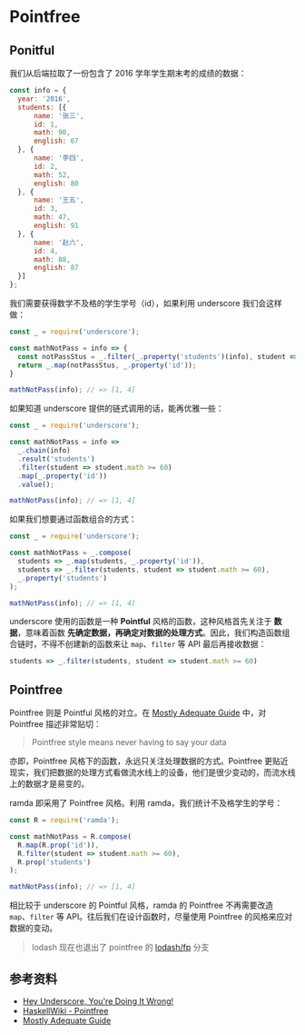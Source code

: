# Pointfree

## Ponitful

我们从后端拉取了一份包含了 2016 学年学生期末考的成绩的数据：

```javascript
const info = {
  year: '2016',
  students: [{
      name: '张三',
      id: 1,
      math: 90,
      english: 67
  }, {
      name: '李四',
      id: 2,
      math: 52,
      english: 80
  }, {
      name: '王五',
      id: 3,
      math: 47,
      english: 91
  }, {
      name: '赵六',
      id: 4,
      math: 88,
      english: 87
  }]
};
```

我们需要获得数学不及格的学生学号（id），如果利用 underscore 我们会这样做：

```javascript
const _ = require('underscore');

const mathNotPass = info => {
  const notPassStus = _.filter(_.property('students')(info), student => student.math >= 60);
  return _.map(notPassStus, _.property('id'));
}

mathNotPass(info); // => [1, 4]
```

如果知道 underscore 提供的链式调用的话，能再优雅一些：

```javascript
const _ = require('underscore');

const mathNotPass = info =>
  _.chain(info)
  .result('students')
  .filter(student => student.math >= 60)
  .map(_.property('id'))
  .value();

mathNotPass(info); // => [1, 4]
```

如果我们想要通过函数组合的方式：

```javascript
const _ = require('underscore');

const mathNotPass = _.compose(
  students => _.map(students, _.property('id')),
  students => _.filter(students, student => student.math >= 60),
  _.property('students')
);

mathNotPass(info); // => [1, 4]
```

underscore 使用的函数是一种 **Pointful** 风格的函数，这种风格首先关注于 **数据**，意味着函数 **先确定数据，再确定对数据的处理方式**。因此，我们构造函数组合链时，不得不创建新的函数来让 `map`、`filter` 等 API 最后再接收数据：

```javascript
students => _.filter(students, student => student.math >= 60)
```

## Pointfree

Pointfree 则是 Pointful 风格的对立。在 [Mostly Adequate Guide](https://drboolean.gitbooks.io/mostly-adequate-guide/content/ch5.html#pointfree) 中，对 Pointfree 描述非常贴切：

> Pointfree style means never having to say your data

亦即，Pointfree 风格下的函数，永远只关注处理数据的方式。Pointfree 更贴近现实，我们把数据的处理方式看做流水线上的设备，他们是很少变动的，而流水线上的数据才是易变的。

ramda 即采用了 Pointfree 风格。利用 ramda，我们统计不及格学生的学号：

```js
const R = require('ramda');

const mathNotPass = R.compose(
  R.map(R.prop('id')),
  R.filter(student => student.math >= 60),
  R.prop('students')
);

mathNotPass(info); // => [1, 4]
```

相比较于 underscore 的 Pointful 风格，ramda 的 Pointfree 不再需要改造 `map`、`filter` 等 API。往后我们在设计函数时，尽量使用 Pointfree 的风格来应对数据的变动。

> lodash 现在也退出了 pointfree 的 [lodash/fp](https://github.com/lodash/lodash/wiki/FP-Guide) 分支

## 参考资料

- [Hey Underscore, You're Doing It Wrong!](https://www.youtube.com/watch?v=m3svKOdZijA)
- [HaskellWiki - Pointfree](https://wiki.haskell.org/Pointfree)
- [Mostly Adequate Guide](https://drboolean.gitbooks.io/mostly-adequate-guide/content/ch5.html#pointfree)
